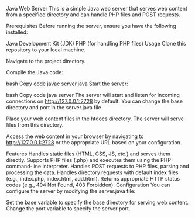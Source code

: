 Java Web Server
This is a simple Java web server that serves web content from a specified directory and can handle PHP files and POST requests.

Prerequisites
Before running the server, ensure you have the following installed:

Java Development Kit (JDK)
PHP (for handling PHP files)
Usage
Clone this repository to your local machine.

Navigate to the project directory.

Compile the Java code:

bash
Copy code
javac server.java
Start the server:

bash
Copy code
java server
The server will start and listen for incoming connections on http://127.0.0.1:2728 by default. You can change the base directory and port in the server.java file.

Place your web content files in the htdocs directory. The server will serve files from this directory.

Access the web content in your browser by navigating to http://127.0.0.1:2728 or the appropriate URL based on your configuration.

Features
Handles static files (HTML, CSS, JS, etc.) and serves them directly.
Supports PHP files (.php) and executes them using the PHP command-line interpreter.
Handles POST requests to PHP files, parsing and processing the data.
Handles directory requests with default index files (e.g., index.php, index.html, add.html).
Returns appropriate HTTP status codes (e.g., 404 Not Found, 403 Forbidden).
Configuration
You can configure the server by modifying the server.java file:

Set the base variable to specify the base directory for serving web content.
Change the port variable to specify the server port.
